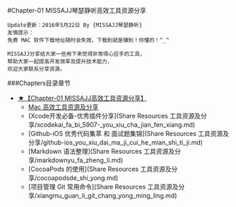 #Chapter-01 MISSAJJ琴瑟静听高效工具资源分享
```objc
Update更新：2016年5月22日 By {MISSAJJ琴瑟静听}
友情提示：
免费 MAC 软件下载地址随时会失效，下载到就是赚到！你懂的！^_^
```


```
MISSAJJ分享给大家一些用下来觉得非常得心应手的工具，
帮助大家一起提高开发效率及提升技术能力，
欢迎大家联系分享资源。 
```
###Chapters目录章节

* [★【Chapter-01  MISSAJJ高效工具资源分享】](README.md)
   * [Mac 高效工具资源及分享](gao_xiao_gong_ju_zi_yuan_ji_fen_xiang.md)
   * [Xcode开发必备-优秀插件分享](Share Resources 工具资源及分享/xcodekai_fa_bi_5907-_you_xiu_cha_jian_fen_xiang.md)
   * [Github-iOS 优秀代码集萃 和 面试题集锦](Share Resources 工具资源及分享/github-ios_you_xiu_dai_ma_ji_cui_he_mian_shi_ti_ji.md)
   * [Markdown 语法整理](Share Resources 工具资源及分享/markdownyu_fa_zheng_li.md)
   * [CocoaPods 的使用](Share Resources 工具资源及分享/cocoapodsde_shi_yong.md)
   * [项目管理 Git 常用命令](Share Resources 工具资源及分享/xiangmu_guan_li_git_chang_yong_ming_ling.md)
